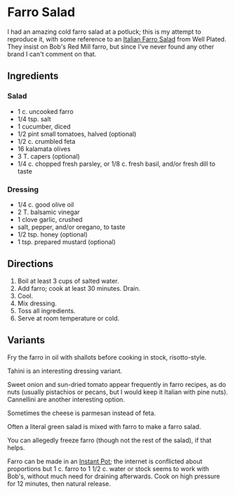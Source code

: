 [Instant Pot]: ../indices/instantPot.html

# Farro Salad

I had an amazing cold farro salad at a potluck; this is my attempt to reproduce it, with some reference to an [Italian Farro Salad](https://www.wellplated.com/italian-farro-salad/) from Well Plated.  They insist on Bob's Red Mill farro, but since I've never found any other brand I can't comment on that.


## Ingredients

### Salad

* 1 c. uncooked farro
* 1/4 tsp. salt
* 1 cucumber, diced
* 1/2 pint small tomatoes, halved (optional)
* 1/2 c. crumbled feta
* 16 kalamata olives
* 3 T. capers (optional)
* 1/4 c. chopped fresh parsley, or 1/8 c. fresh basil, and/or fresh dill to taste

### Dressing

* 1/4 c. good olive oil
* 2 T. balsamic vinegar
* 1 clove garlic, crushed
* salt, pepper, and/or oregano, to taste
* 1/2 tsp. honey (optional)
* 1 tsp. prepared mustard (optional)


## Directions

1. Boil at least 3 cups of salted water.
2. Add farro; cook at least 30 minutes.  Drain.
3. Cool.
4. Mix dressing.
5. Toss all ingredients.
6. Serve at room temperature or cold.


## Variants

Fry the farro in oil with shallots before cooking in stock, risotto-style.

Tahini is an interesting dressing variant.

Sweet onion and sun-dried tomato appear frequently in farro recipes, as do nuts (usually pistachios or pecans, but I would keep it Italian with pine nuts).  Cannellini are another interesting option.

Sometimes the cheese is parmesan instead of feta.

Often a literal green salad is mixed with farro to make a farro salad.

You can allegedly freeze farro (though not the rest of the salad), if that helps.

Farro can be made in an [Instant Pot]; the internet is conflicted about proportions but 1 c. farro to 1 1/2 c. water or stock seems to work with Bob's, without much need for draining afterwards.  Cook on high pressure for 12 minutes, then natural release.

